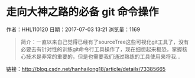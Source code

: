 # 走向大神之路的必备 git 命令操作
作者：HHL110120
日期：2017-07-03 13:21
浏览量：1169
> 简介：一直以来自己觉得已经有了sourceTree这些可视化git工具了，没有必要去有针对性的训练git命令行工具操作了，现在细想起来极恐，掌握核心技术是非常的重要的，但是也需要我们通过熟练的工具使用来将我...

 链接：http://blog.csdn.net/hanhailong18/article/details/73385665
